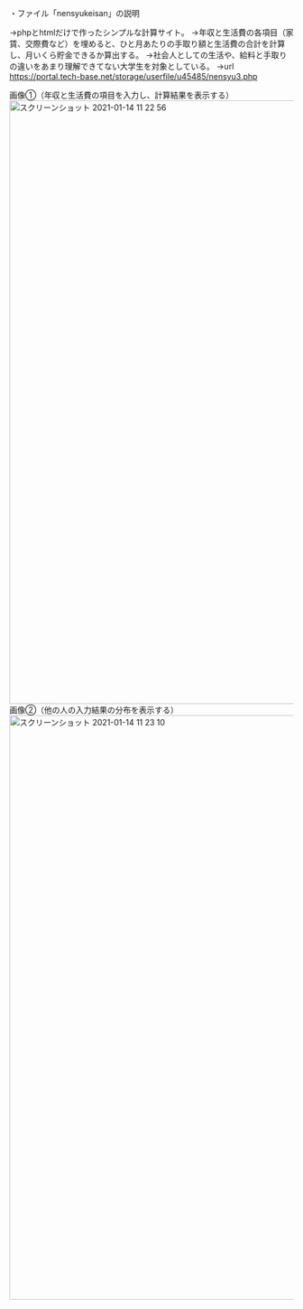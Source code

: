 ・ファイル「nensyukeisan」の説明

→phpとhtmlだけで作ったシンプルな計算サイト。
→年収と生活費の各項目（家賃、交際費など）を埋めると、ひと月あたりの手取り額と生活費の合計を計算し、月いくら貯金できるか算出する。
→社会人としての生活や、給料と手取りの違いをあまり理解できてない大学生を対象としている。
→url
https://portal.tech-base.net/storage/userfile/u45485/nensyu3.php

画像①（年収と生活費の項目を入力し、計算結果を表示する）
<img width="1069" alt="スクリーンショット 2021-01-14 11 22 56" src="https://user-images.githubusercontent.com/75765648/104536192-f60ca000-565a-11eb-8390-0a7c537aadf6.png">
画像②（他の人の入力結果の分布を表示する）
<img width="1035" alt="スクリーンショット 2021-01-14 11 23 10" src="https://user-images.githubusercontent.com/75765648/104536188-f4db7300-565a-11eb-9af6-8304dd4078c4.png">
